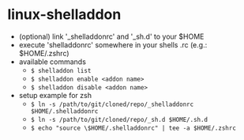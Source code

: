 linux-shelladdon
================

* (optional) link '\_shelladdonrc' and '\_sh.d' to your $HOME
* execute 'shelladdonrc' somewhere in your shells .rc (e.g.: $HOME/.zshrc)
* available commands
	* `$ shelladdon list`
	* `$ shelladdon enable <addon name>`
	* `$ shelladdon disable <addon name>`
* setup example for zsh
	* `$ ln -s /path/to/git/cloned/repo/_shelladdonrc $HOME/.shelladdonrc`
	* `$ ln -s /path/to/git/cloned/repo/_sh.d $HOME/.sh.d`
	* `$ echo "source \$HOME/.shelladdonrc" | tee -a $HOME/.zshrc`
